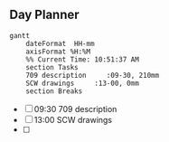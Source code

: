 ## Day Planner
```mermaid
gantt
    dateFormat  HH-mm
    axisFormat %H:%M
    %% Current Time: 10:51:37 AM
    section Tasks
    709 description     :09-30, 210mm
    SCW drawings     :13-00, 0mm
    section Breaks

```

- [ ] 09:30 709 description
- [ ] 13:00 SCW drawings
- [ ] 
